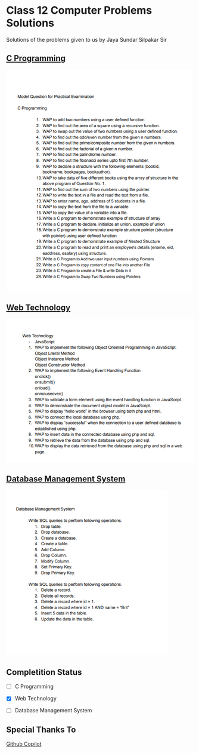 # Class 12 Computer Problems Solutions

Solutions of the problems given to us by Jaya Sundar Silpakar Sir

## [C Programming](/C%20Programming/)

![C Programming Questions](/imgs/1.png)

## [Web Technology](/Web%20Technology/)

![Web Technology Questions](/imgs/2.png)

## [Database Management System](/DBMS/)

![Database Management System Questions](/imgs/3.png)

## Completition Status

- [ ] C Programming

- [x] Web Technology

- [ ] Database Management System

## Special Thanks To

[Github Copilot](https://copilot.github.com/)
